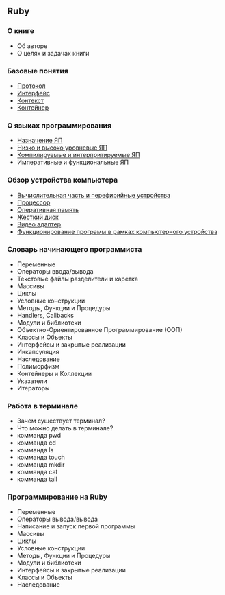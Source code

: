 ## Ruby

### О книге

* Об авторе
* О целях и задачах книги

### Базовые понятия

* [Протокол](https://github.com/the-blog/the-blog/blob/master/pages/page-8.md)
* [Интерфейс](https://github.com/the-blog/the-blog/blob/master/pages/page-7.md)
* [Контекст](https://github.com/the-blog/the-blog/blob/master/pages/page-9.md)
* [Контейнер](https://github.com/the-blog/the-blog/blob/master/pages/page-10.md)

### О языках программирования

* [Назначение ЯП](https://github.com/the-blog/the-blog/blob/master/pages/page-11.md)
* [Низко и высоко уровневые ЯП](https://github.com/the-blog/the-blog/blob/master/pages/page-12.md)
* [Компилируемые и интерпритируемые ЯП](https://github.com/the-blog/the-blog/blob/master/pages/page-13.md)
* Императивные и функциональные ЯП

### Обзор устройства компьютера

* [Вычислительная часть и перефирийные устройства](https://github.com/the-blog/the-blog/blob/master/pages/page-1.md)
* [Процессор](https://github.com/the-blog/the-blog/blob/master/pages/page-2.md)
* [Оперативная память](https://github.com/the-blog/the-blog/blob/master/pages/page-3.md)
* [Жесткий диск](https://github.com/the-blog/the-blog/blob/master/pages/page-4.md)
* [Видео адаптер](https://github.com/the-blog/the-blog/blob/master/pages/page-5.md)
* [Функционирование программ в рамках компьютерного устройства](https://github.com/the-blog/the-blog/blob/master/pages/page-6.md)

### Словарь начинающего программиста

* Переменные
* Операторы ввода/вывода
* Текстовые файлы разделители и каретка
* Массивы
* Циклы
* Условные конструкции
* Методы, Функции и Процедуры
* Handlers, Callbacks
* Модули и библиотеки
* Объектно-Ориентированное Программирование (ООП)
* Классы и Объекты
* Интерфейсы и закрытые реализации
* Инкапсуляция
* Наследование
* Полиморфизм
* Контейнеры и Коллекции
* Указатели
* Итераторы

### Работа в терминале

* Зачем существует терминал?
* Что можно делать в терминале?
* комманда pwd
* комманда cd
* комманда ls
* комманда touch
* комманда mkdir
* комманда cat
* комманда tail

### Программирование на Ruby

* Переменные
* Операторы вывода/вывода
* Написание и запуск первой программы
* Массивы
* Циклы
* Условные конструкции
* Методы, Функции и Процедуры
* Модули и библиотеки
* Интерфейсы и закрытые реализации
* Классы и Объекты
* Наследование
